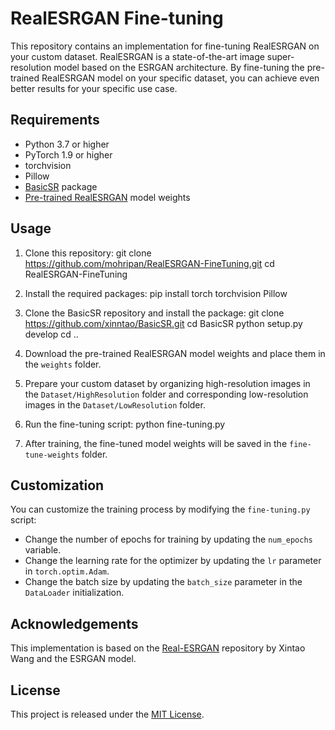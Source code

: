 # RealESRGAN Fine-tuning

This repository contains an implementation for fine-tuning RealESRGAN on your custom dataset. RealESRGAN is a state-of-the-art image super-resolution model based on the ESRGAN architecture. By fine-tuning the pre-trained RealESRGAN model on your specific dataset, you can achieve even better results for your specific use case.

## Requirements

- Python 3.7 or higher
- PyTorch 1.9 or higher
- torchvision
- Pillow
- [BasicSR](https://github.com/xinntao/BasicSR) package
- [Pre-trained RealESRGAN](https://github.com/xinntao/Real-ESRGAN) model weights

## Usage

1. Clone this repository:
  git clone https://github.com/mohripan/RealESRGAN-FineTuning.git
  cd RealESRGAN-FineTuning

2. Install the required packages:
  pip install torch torchvision Pillow

3. Clone the BasicSR repository and install the package:
  git clone https://github.com/xinntao/BasicSR.git
  cd BasicSR
  python setup.py develop
  cd ..
  

4. Download the pre-trained RealESRGAN model weights and place them in the `weights` folder.

5. Prepare your custom dataset by organizing high-resolution images in the `Dataset/HighResolution` folder and corresponding low-resolution images in the `Dataset/LowResolution` folder.

6. Run the fine-tuning script:
  python fine-tuning.py


7. After training, the fine-tuned model weights will be saved in the `fine-tune-weights` folder.

## Customization

You can customize the training process by modifying the `fine-tuning.py` script:

- Change the number of epochs for training by updating the `num_epochs` variable.
- Change the learning rate for the optimizer by updating the `lr` parameter in `torch.optim.Adam`.
- Change the batch size by updating the `batch_size` parameter in the `DataLoader` initialization.

## Acknowledgements

This implementation is based on the [Real-ESRGAN](https://github.com/xinntao/Real-ESRGAN) repository by Xintao Wang and the ESRGAN model.

## License

This project is released under the [MIT License](LICENSE).
